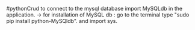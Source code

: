 #pythonCrud
to connect to the mysql database import MySQLdb in the application.
-> for installation of MySQL db :  go to the terminal type "sudo pip install python-MySQldb".
and import sys.
